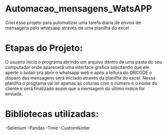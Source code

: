 # Automacao_mensagens_WatsAPP
Criei esse projeto para automatizar uma tarefa diaria de envios de mensagens pelo whatsapp através de uma planilha do excel

# Etapas do Projeto:
O usuario inicia o programa abrindo um arquivo dentro de uma pasta do seu computador onde aparecerá uma interface grafica solicitando que ele aperte o botao pra abrir o whatsapp web e após a leitura do QRCODE o disparo das mensagens será iniciado através da planilha do excel. Nessa planilha o programa vai ler apenas as colunas com o número e o nome do cliente e será finalizado assim que a mensagem do ultimo indice for enviada.

# Bibliotecas utilizadas:
-Selenium
-Pandas
-Time
-Customtkinter
